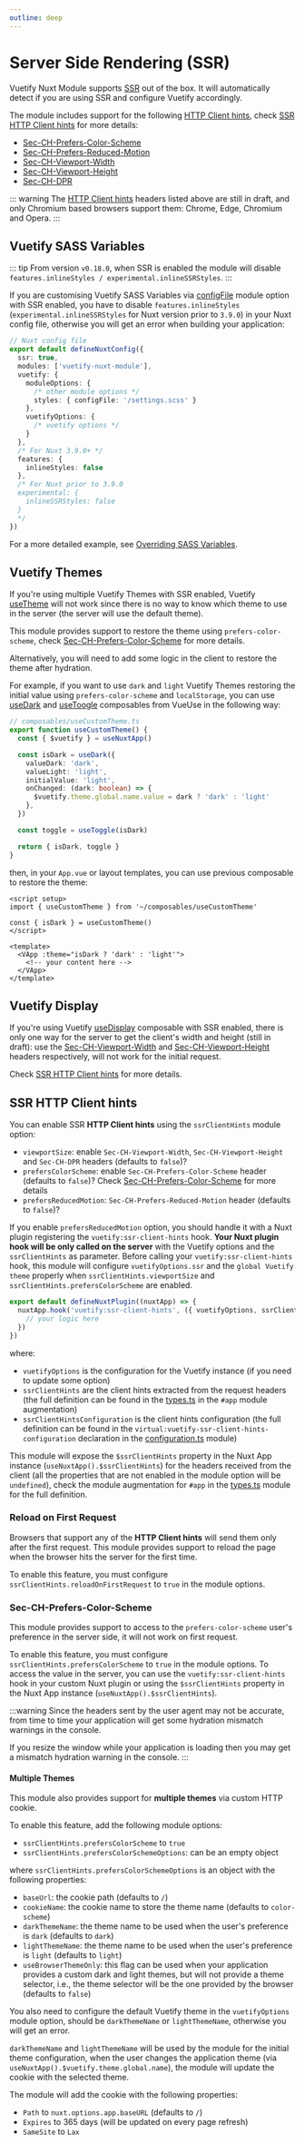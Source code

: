 ```yaml
---
outline: deep
---
```


# Server Side Rendering (SSR)

Vuetify Nuxt Module supports [SSR](https://nuxt.com/docs/api/configuration/nuxt-config#ssr) out of the box. It will automatically detect if you are using SSR and configure Vuetify accordingly.

The module includes support for the following [HTTP Client hints](https://developer.mozilla.org/en-US/docs/Web/HTTP/Client_hints), check [SSR HTTP Client hints](#ssr-http-client-hints) for more details:
- [Sec-CH-Prefers-Color-Scheme](https://developer.mozilla.org/en-US/docs/Web/HTTP/Headers/Sec-CH-Prefers-Color-Scheme)
- [Sec-CH-Prefers-Reduced-Motion](https://developer.mozilla.org/en-US/docs/Web/HTTP/Headers/Sec-CH-Prefers-Reduced-Motion)
- [Sec-CH-Viewport-Width](https://wicg.github.io/responsive-image-client-hints/#sec-ch-viewport-width)
- [Sec-CH-Viewport-Height](https://wicg.github.io/responsive-image-client-hints/#sec-ch-viewport-height)
- [Sec-CH-DPR](https://wicg.github.io/responsive-image-client-hints/#sec-ch-dpr)

::: warning
The [HTTP Client hints](https://developer.mozilla.org/en-US/docs/Web/HTTP/Client_hints) headers listed above are still in draft, and only Chromium based browsers support them: Chrome, Edge, Chromium and Opera.
:::

## Vuetify SASS Variables

::: tip
From version `v0.18.0`, when SSR is enabled the module will disable `features.inlineStyles / experimental.inlineSSRStyles`.
:::

If you are customising Vuetify SASS Variables via [configFile](https://github.com/vuetifyjs/vuetify-loader/tree/master/packages/vite-plugin#customising-variables) module option with SSR enabled, you have to disable `features.inlineStyles` (`experimental.inlineSSRStyles` for Nuxt version prior to `3.9.0`) in your Nuxt config file, otherwise you will get an error when building your application:
```ts
// Nuxt config file
export default defineNuxtConfig({
  ssr: true,
  modules: ['vuetify-nuxt-module'],
  vuetify: {
    moduleOptions: {
      /* other module options */
      styles: { configFile: '/settings.scss' }
    },
    vuetifyOptions: {
      /* vuetify options */
    }
  },
  /* For Nuxt 3.9.0+ */
  features: {
    inlineStyles: false
  },
  /* For Nuxt prior to 3.9.0
  experimental: {
    inlineSSRStyles: false
  }
  */
})
```

For a more detailed example, see [Overriding SASS Variables](/guide/sass-customization.md#overriding-sass-variables).

## Vuetify Themes

If you're using multiple Vuetify Themes with SSR enabled, Vuetify [useTheme](https://vuetifyjs.com/en/api/use-theme/) will not work since there is no way to know which theme to use in the server (the server will use the default theme).

This module provides support to restore the theme using `prefers-color-scheme`, check [Sec-CH-Prefers-Color-Scheme](#sec-ch-prefers-color-scheme) for more details.

Alternatively, you will need to add some logic in the client to restore the theme after hydration.

For example, if you want to use `dark` and `light` Vuetify Themes restoring the initial value using `prefers-color-scheme` and `localStorage`, you can use [useDark](https://vueuse.org/core/useDark/) and [useToogle](https://vueuse.org/shared/useToggle/) composables from VueUse in the following way:
```ts
// composables/useCustomTheme.ts
export function useCustomTheme() {
  const { $vuetify } = useNuxtApp()

  const isDark = useDark({
    valueDark: 'dark',
    valueLight: 'light',
    initialValue: 'light',
    onChanged: (dark: boolean) => {
      $vuetify.theme.global.name.value = dark ? 'dark' : 'light'
    },
  })

  const toggle = useToggle(isDark)

  return { isDark, toggle }
}
```

then, in your `App.vue` or layout templates, you can use previous composable to restore the theme:
```vue
<script setup>
import { useCustomTheme } from '~/composables/useCustomTheme'

const { isDark } = useCustomTheme()
</script>

<template>
  <VApp :theme="isDark ? 'dark' : 'light'">
    <!-- your content here -->
  </VApp>
</template>
```

## Vuetify Display

If you're using Vuetify [useDisplay](https://vuetifyjs.com/en/api/use-display/) composable with SSR enabled, there is only one way for the server to get the client's width and height (still in draft): use the [Sec-CH-Viewport-Width](https://wicg.github.io/responsive-image-client-hints/#sec-ch-viewport-width) and [Sec-CH-Viewport-Height](https://wicg.github.io/responsive-image-client-hints/#sec-ch-viewport-height) headers respectively, will not work for the initial request.

Check [SSR HTTP Client hints](#ssr-http-client-hints) for more details.

## SSR HTTP Client hints

You can enable SSR **HTTP Client hints** using the `ssrClientHints` module option:
- `viewportSize`: enable `Sec-CH-Viewport-Width`, `Sec-CH-Viewport-Height` and `Sec-CH-DPR` headers (defaults to `false`)?
- `prefersColorScheme`: enable `Sec-CH-Prefers-Color-Scheme` header (defaults to `false`)? Check [Sec-CH-Prefers-Color-Scheme](#sec-ch-prefers-color-scheme) for more details
- `prefersReducedMotion`: `Sec-CH-Prefers-Reduced-Motion` header (defaults to `false`)?

If you enable `prefersReducedMotion` option, you should handle it with a Nuxt plugin registering the `vuetify:ssr-client-hints` hook.
**Your Nuxt plugin hook will be only called on the server** with the Vuetify options and the `ssrClientHints` as parameter.
Before calling your `vuetify:ssr-client-hints` hook, this module will configure `vuetifyOptions.ssr` and the `global Vuetify theme` properly when `ssrClientHints.viewportSize` and `ssrClientHints.prefersColorScheme` are enabled.

```ts
export default defineNuxtPlugin((nuxtApp) => {
  nuxtApp.hook('vuetify:ssr-client-hints', ({ vuetifyOptions, ssrClientHints, ssrClientHintsConfiguration }) => {
    // your logic here
  })
})
```

where:
- `vuetifyOptions` is the configuration for the Vuetify instance (if you need to update some option)
- `ssrClientHints` are the client hints extracted from the request headers (the full definition can be found in the [types.ts](https://github.com/vuetifyjs/nuxt-module/blob/main/src/types.ts) in the `#app` module augmentation)
- `ssrClientHintsConfiguration` is the client hints configuration (the full definition can be found in the `virtual:vuetify-ssr-client-hints-configuration` declaration in the [configuration.ts](https://github.com/vuetifyjs/nuxt-module/blob/main/configuration.d.ts) module)

This module will expose the `$ssrClientHints` property in the Nuxt App instance (`useNuxtApp().$ssrClientHints`) for the headers received from the client (all the properties that are not enabled in the module option will be `undefined`), check the module augmentation for `#app` in the [types.ts](https://github.com/vuetifyjs/nuxt-module/blob/main/src/types.ts) module for the full definition.

### Reload on First Request

Browsers that support any of the **HTTP Client hints** will send them only after the first request. This module provides support to reload the page when the browser hits the server for the first time.

To enable this feature, you must configure `ssrClientHints.reloadOnFirstRequest` to `true` in the module options.

### Sec-CH-Prefers-Color-Scheme

This module provides support to access to the `prefers-color-scheme` user's preference in the server side, it will not work on first request.

To enable this feature, you must configure `ssrClientHints.prefersColorScheme` to `true` in the module options. To access the value in the server, you can use the `vuetify:ssr-client-hints` hook in your custom Nuxt plugin or using the `$ssrClientHints` property in the Nuxt App instance (`useNuxtApp().$ssrClientHints`).

:::warning
Since the headers sent by the user agent may not be accurate, from time to time your application will get some hydration mismatch warnings in the console.

If you resize the window while your application is loading then you may get a mismatch hydration warning in the console.
:::

#### Multiple Themes

This module also provides support for **multiple themes** via custom HTTP cookie. 

To enable this feature, add the following module options:
- `ssrClientHints.prefersColorScheme` to `true` 
- `ssrClientHints.prefersColorSchemeOptions`: can be an empty object

where `ssrClientHints.prefersColorSchemeOptions` is an object with the following properties:
- `baseUrl`: the cookie path (defaults to `/`)
- `cookieName`: the cookie name to store the theme name (defaults to `color-scheme`)
- `darkThemeName`: the theme name to be used when the user's preference is `dark` (defaults to `dark`)
- `lightThemeName`: the theme name to be used when the user's preference is `light` (defaults to `light`)
- `useBrowserThemeOnly`: this flag can be used when your application provides a custom dark and light themes, but will not provide a theme selector, i.e., the theme selector will be the one provided by the browser (defaults to `false`)

You also need to configure the default Vuetify theme in the `vuetifyOptions` module option, should be `darkThemeName` or `lightThemeName`, otherwise you will get an error.

`darkThemeName` and `lightThemeName` will be used by the module for the initial theme configuration, when the user changes the application theme (via `useNuxtApp().$vuetify.theme.global.name`), the module will update the cookie with the selected theme.

The module will add the cookie with the following properties:
- `Path` to `nuxt.options.app.baseURL` (defaults to `/`)
- `Expires` to 365 days (will be updated on every page refresh)
- `SameSite` to `Lax`
